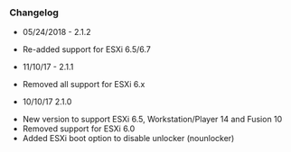 ### Changelog

* 05/24/2018 - 2.1.2
 - Re-added support for ESXi 6.5/6.7
* 11/10/17 - 2.1.1
 - Removed all support for ESXi 6.x
* 10/10/17 2.1.0
 - New version to support ESXi 6.5, Workstation/Player 14 and Fusion 10
 - Removed support for ESXi 6.0
 - Added ESXi boot option to disable unlocker (nounlocker)
